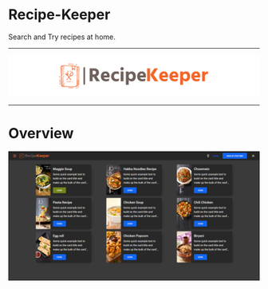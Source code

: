 # Recipe-Keeper
Search and Try recipes at home. 
<hr>

![logo](material/logos/5.2.png)

<hr/>

# Overview

![image](https://github.com/NurAktar/Recipe-Keeper/blob/main/material/logos/overview.png)
